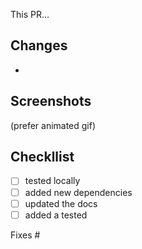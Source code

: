 This PR...

## Changes
-

## Screenshots
(prefer animated gif)

## Checkllist
-[ ] tested locally
-[ ] added new dependencies
-[ ] updated the docs
-[ ] added a tested

Fixes #